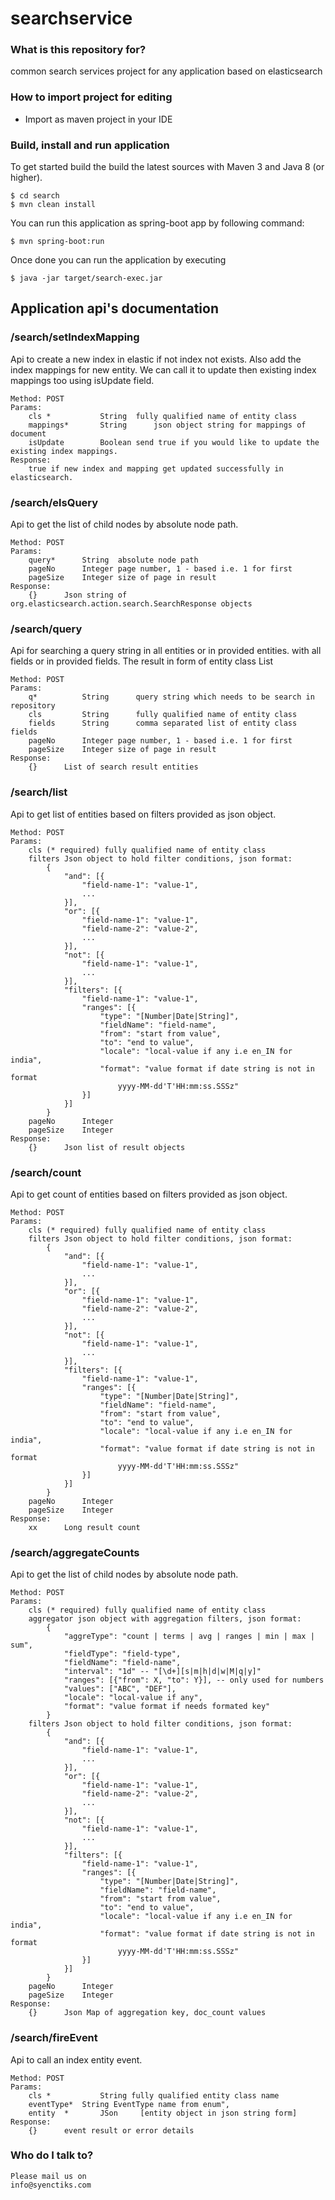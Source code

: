 # searchservice

### What is this repository for? ###
common search services project for any application based on elasticsearch

### How to import project for editing ###

* Import as maven project in your IDE

### Build, install and run application ###

To get started build the build the latest sources with Maven 3 and Java 8 
(or higher). 

	$ cd search
	$ mvn clean install 

You can run this application as spring-boot app by following command:

	$ mvn spring-boot:run

Once done you can run the application by executing 

	$ java -jar target/search-exec.jar

## Application api's documentation ##

### /search/setIndexMapping

Api to create a new index in elastic if not index not exists. Also add the index mappings for new entity. We can call it to update then existing index mappings too using isUpdate field.

	Method: POST
	Params:
		cls	*			String 	fully qualified name of entity class
		mappings*		String		json object string for mappings of document
		isUpdate		Boolean	send true if you would like to update the existing index mappings.
	Response:
		true if new index and mapping get updated successfully in elasticsearch.


### /search/elsQuery ###

Api to get the list of child nodes by absolute node path.

	Method: POST
	Params:
		query*		String 	absolute node path
		pageNo		Integer	page number, 1 - based i.e. 1 for first
		pageSize	Integer	size of page in result
	Response:
		{}		Json string of org.elasticsearch.action.search.SearchResponse objects

### /search/query ###

Api for searching a query string in all entities or in provided entities. with all fields or in provided fields. The result in form of entity class List

	Method: POST
	Params:
		q*			String		query string which needs to be search in repository
		cls			String		fully qualified name of entity class
		fields		String		comma separated list of entity class fields
		pageNo		Integer	page number, 1 - based i.e. 1 for first
		pageSize	Integer	size of page in result
	Response:
		{}		List of search result entities

### /search/list ###

Api to get list of entities based on filters provided as json object.

	Method: POST
	Params:
		cls (* required) fully qualified name of entity class
		filters Json object to hold filter conditions, json format:
			{
				"and": [{
					"field-name-1": "value-1",
					...
				}],
				"or": [{
					"field-name-1": "value-1",
					"field-name-2": "value-2",
					...
				}],
				"not": [{
					"field-name-1": "value-1",
					...
				}],
				"filters": [{
					"field-name-1": "value-1",
					"ranges": [{
						"type": "[Number|Date|String]",
						"fieldName": "field-name",
						"from": "start from value",
						"to": "end to value",
						"locale": "local-value if any i.e en_IN for india",
						"format": "value format if date string is not in format
							yyyy-MM-dd'T'HH:mm:ss.SSSz"
					}]
				}]
			}
		pageNo		Integer
		pageSize	Integer
	Response:
		{}		Json list of result objects

### /search/count ###

Api to get count of entities based on filters provided as json object.

	Method: POST
	Params:
		cls (* required) fully qualified name of entity class
		filters Json object to hold filter conditions, json format:
			{
				"and": [{
					"field-name-1": "value-1",
					...
				}],
				"or": [{
					"field-name-1": "value-1",
					"field-name-2": "value-2",
					...
				}],
				"not": [{
					"field-name-1": "value-1",
					...
				}],
				"filters": [{
					"field-name-1": "value-1",
					"ranges": [{
						"type": "[Number|Date|String]",
						"fieldName": "field-name",
						"from": "start from value",
						"to": "end to value",
						"locale": "local-value if any i.e en_IN for india",
						"format": "value format if date string is not in format
							yyyy-MM-dd'T'HH:mm:ss.SSSz"
					}]
				}]
			}
		pageNo		Integer
		pageSize	Integer
	Response:
		xx		Long result count

### /search/aggregateCounts ###

Api to get the list of child nodes by absolute node path.

	Method: POST
	Params:
		cls (* required) fully qualified name of entity class
		aggregator json object with aggregation filters, json format:
			{
				"aggreType": "count | terms | avg | ranges | min | max | sum",
				"fieldType": "field-type",
				"fieldName": "field-name",
				"interval": "1d" -- "[\d+][s|m|h|d|w|M|q|y]"
				"ranges": [{"from": X, "to": Y}], -- only used for numbers
				"values": ["ABC", "DEF"],
				"locale": "local-value if any",
				"format": "value format if needs formated key"
			}
		filters Json object to hold filter conditions, json format:
			{
				"and": [{
					"field-name-1": "value-1",
					...
				}],
				"or": [{
					"field-name-1": "value-1",
					"field-name-2": "value-2",
					...
				}],
				"not": [{
					"field-name-1": "value-1",
					...
				}],
				"filters": [{
					"field-name-1": "value-1",
					"ranges": [{
						"type": "[Number|Date|String]",
						"fieldName": "field-name",
						"from": "start from value",
						"to": "end to value",
						"locale": "local-value if any i.e en_IN for india",
						"format": "value format if date string is not in format
							yyyy-MM-dd'T'HH:mm:ss.SSSz"
					}]
				}]
			}
		pageNo		Integer
		pageSize	Integer
	Response:
		{}		Json Map of aggregation key, doc_count values

### /search/fireEvent ###

Api to call an index entity event.

	Method: POST
	Params:
		cls	*			String fully qualified entity class name
		eventType*	String EventType name from enum",
		entity	*		JSon	 [entity object in json string form]
	Response:
		{}		event result or error details

### Who do I talk to? ###
	Please mail us on
	info@syenctiks.com

